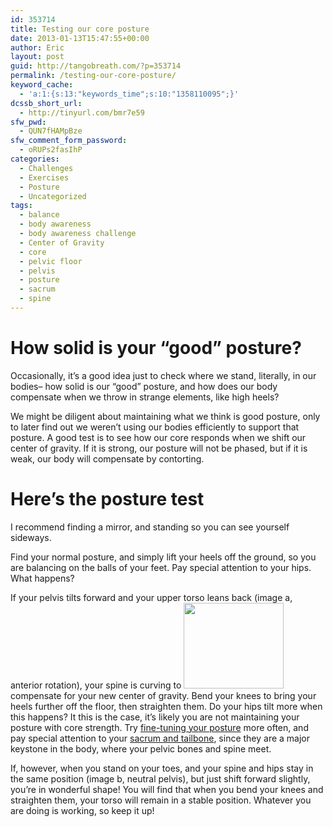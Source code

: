 ```yaml
---
id: 353714
title: Testing our core posture
date: 2013-01-13T15:47:55+00:00
author: Eric
layout: post
guid: http://tangobreath.com/?p=353714
permalink: /testing-our-core-posture/
keyword_cache:
  - 'a:1:{s:13:"keywords_time";s:10:"1358110095";}'
dcssb_short_url:
  - http://tinyurl.com/bmr7e59
sfw_pwd:
  - QUN7fHAMpBze
sfw_comment_form_password:
  - oRUPs2fasIhP
categories:
  - Challenges
  - Exercises
  - Posture
  - Uncategorized
tags:
  - balance
  - body awareness
  - body awareness challenge
  - Center of Gravity
  - core
  - pelvic floor
  - pelvis
  - posture
  - sacrum
  - spine
---
```

# How solid is your &#8220;good&#8221; posture?

Occasionally, it&#8217;s a good idea just to check where we stand,
literally, in our bodies&#8211; how solid is our &#8220;good&#8221;
posture, and how does our body compensate when we throw in strange
elements, like high heels?

We might be diligent about maintaining what we think is good posture,
only to later find out we weren&#8217;t using our bodies efficiently to
support that posture. A good test is to see how our core responds when
we shift our center of gravity. If it is strong, our posture will not
be phased, but if it is weak, our body will compensate by contorting.


# Here&#8217;s the posture test

I recommend finding a mirror, and standing so you can see yourself sideways.

Find your normal posture, and simply lift your heels off the ground,
so you are balancing on the balls of your feet. Pay special attention
to your hips. What happens?

If your pelvis tilts forward and your upper torso leans back (image a,
anterior rotation), your spine is curving to [<img class="alignright
size-full wp-image-353756" title="anterior pelvic tilt" alt=""
src="http://tangobreath.com/wp-content/uploads/2013/01/anterior-pelvic-tilt.jpg"
width="160" height="137"
/>](http://tangobreath.com/wp-content/uploads/2013/01/anterior-pelvic-tilt.jpg)compensate
for your new center of gravity. Bend your knees to bring your heels
further off the floor, then straighten them. Do your hips tilt more
when this happens? It this is the case, it&#8217;s likely you are not
maintaining your posture with core strength. Try <a title="Fine-tune
your posture" href="http://tangobreath.com/fine-tune-your-posture/"
target="_blank">fine-tuning your posture</a> more often, and
pay special attention to your <a title="Aligning our sacrum"
href="http://tangobreath.com/aligning-our-sacrum/" target="_blank">sacrum
and tailbone</a>, since they are a major keystone in the body, where
your pelvic bones and spine meet.

If, however, when you stand on your toes, and your spine and hips stay
in the same position (image b, neutral pelvis), but just shift forward
slightly, you&#8217;re in wonderful shape! You will find that when you
bend your knees and straighten them, your torso will remain in a stable
position. Whatever you are doing is working, so keep it up!
